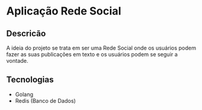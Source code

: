 # Aplicação Rede Social

## Descricão
A ideia do projeto se trata em ser uma Rede Social onde os usuários podem fazer as suas publicações em texto e os usuários podem se seguir a vontade.

## Tecnologias

- Golang
- Redis (Banco de Dados)

